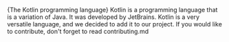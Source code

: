 {The Kotlin programming language}
Kotlin is a programming language that is a variation of Java. It was developed by JetBrains. 
Kotlin is a very versatile language, and we decided to add it to our project.
If you would like to contribute, don't forget to read contributing.md
